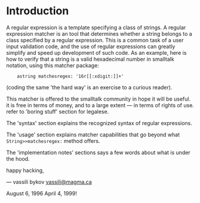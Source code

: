 # Introduction

A regular expression is a template specifying a class of strings. A
regular expression matcher is an tool that determines whether a string
belongs to a class specified by a regular expression.  This is a
common task of a user input validation code, and the use of regular
expressions can greatly simplify and speed up development of such
code.  As an example, here is how to verify that a string is a valid
hexadecimal number in smalltalk notation, using this matcher package:

```
	astring matchesregex: '16r[[:xdigit:]]+'
```

(coding the same 'the hard way' is an exercise to a curious reader).

This matcher is offered to the smalltalk community in hope it will be
useful. it is free in terms of money, and to a large extent — in terms
of rights of use. refer to 'boring stuff' section for legalese.

The 'syntax' section explains the recognized syntax of regular
expressions.

The 'usage' section explains matcher capabilities that go beyond what
`String>>matchesregex:` method offers.

The 'implementation notes' sections says a few words about what is
under the hood.

happy hacking,

— vassili bykov
<vassili@magma.ca>

August 6, 1996
April 4, 1999!

